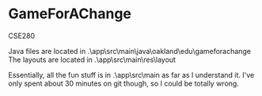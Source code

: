 # GameForAChange
CSE280

Java files are located in .\app\src\main\java\oakland\edu\gameforachange
The layouts are located in .\app\src\main\res\layout

Essentially, all the fun stuff is in .\app\src\main
as far as I understand it. I've only spent about 30 minutes on git though, so I could be totally wrong.
